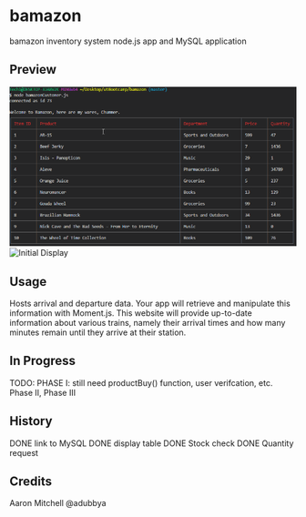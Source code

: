 # bamazon
bamazon inventory system  node.js app and MySQL application

## Preview
![Initial Display](/images/bamazonTable.png)
![Initial Display](https://drive.google.com/file/d/1kRO5keTWk_c9MouLtQUTWgILRuTPhvCO/view)

## Usage
Hosts arrival and departure data. Your app will retrieve and manipulate this information with Moment.js. This website will provide up-to-date information about various trains, namely their arrival times and how many minutes remain until they arrive at their station.

## In Progress
TODO:
 PHASE I: still need productBuy() function, user verifcation, etc.
 Phase II, Phase III

## History
DONE link to MySQL
DONE display table
DONE Stock check
DONE Quantity request

## Credits
Aaron Mitchell @adubbya